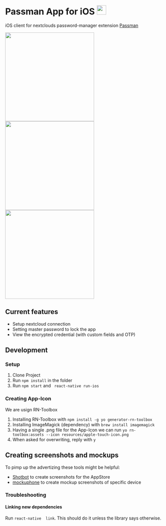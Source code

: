 # Passman App for iOS <img src="https://passman.cc/img/icon128.png" height="30" />
iOS client for nextclouds password-manager extension [Passman](https://passman.cc/) 

<img src="https://github.com/Y0nnyy/passman-ios/raw/master/resources/screenshots/mock-ups/screenshot-setup_iphone8spacegrey_portrait.png" width="285"/> <img src="https://github.com/Y0nnyy/passman-ios/raw/master/resources/screenshots/mock-ups/screenshot-master-password_iphone8spacegrey_portrait.png" width="285"/> <img src="https://github.com/Y0nnyy/passman-ios/raw/master/resources/screenshots/mock-ups/screenshot-credentials_iphone8spacegrey_portrait.png" width="285"/>

## Current features
* Setup nextcloud connection
* Setting master password to lock the app
* View the encrypted credential (with custom fields and OTP)

## Development
### Setup
1. Clone Project
2. Run ```npm install``` in the folder
3. Run  ````npm start```` and ```` react-native run-ios````

### Creating App-Icon
We are usign RN-Toolbox
1. Installing RN-Toolbox with ```npm install -g yo generator-rn-toolbox```
2. Installing ImageMagick (dependency) with ```brew install imagemagick```
3. Having a single .png file for the App-Icon we can run ```yo rn-toolbox:assets --icon resources/apple-touch-icon.png```
4. When asked for overwriting, reply with ```y```

## Creating screenshots and mockups
To pimp up the advertizing these tools might be helpful: 
 - [Shotbot](https://app.shotbot.io) to create screenshots for the AppStore
 - [mockuphone](https://mockuphone.com/) to create mockup screenshots of specific device

### Troubleshooting
#### Linking new dependencies
Run ```react-native  link```. This should do it unless the library says otherwise.
